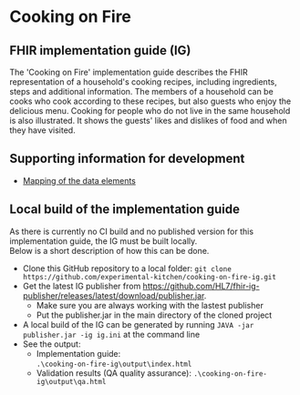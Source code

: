 # Cooking on Fire
## FHIR implementation guide (IG)
The 'Cooking on Fire' implementation guide describes the FHIR representation of a household's cooking recipes, including ingredients, steps and additional information. The members of a household can be cooks who cook according to these recipes, but also guests who enjoy the delicious menu. Cooking for people who do not live in the same household is also illustrated. It shows the guests' likes and dislikes of food and when they have visited.

## Supporting information for development
* [Mapping of the data elements](https://docs.google.com/spreadsheets/d/1cM8zTuKRDJHVVYUf_UWtyd8ImTYp2xOCVVX0WzpE_hI/edit#gid=0)

## Local build of the implementation guide
As there is currently no CI build and no published version for this implementation guide, the IG must be built locally.   
Below is a short description of how this can be done.

* Clone this GitHub repository to a local folder:
  `git clone https://github.com/experimental-kitchen/cooking-on-fire-ig.git`
* Get the latest IG publisher from https://github.com/HL7/fhir-ig-publisher/releases/latest/download/publisher.jar. 
   * Make sure you are always working with the lastest publisher 
   * Put the publisher.jar in the main directory of the cloned project
* A local build of the IG can be generated by running `JAVA -jar publisher.jar -ig ig.ini` at the command line
* See the output:
   * Implementation guide:    
     `.\cooking-on-fire-ig\output\index.html`
   * Validation results (QA quality assurance):
     `.\cooking-on-fire-ig\output\qa.html`
   

